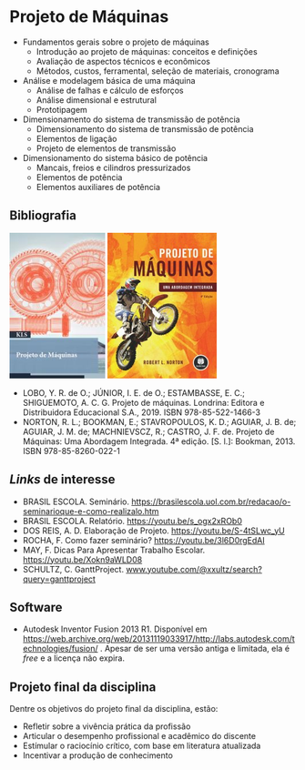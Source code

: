 # Projeto de Máquinas

- Fundamentos gerais sobre o projeto de máquinas
    - Introdução ao projeto de máquinas: conceitos e definições
    - Avaliação de aspectos técnicos e econômicos
    - Métodos, custos, ferramental, seleção de materiais, cronograma
- Análise e modelagem básica de uma máquina
    - Análise de falhas e cálculo de esforços
    - Análise dimensional e estrutural
    - Prototipagem
- Dimensionamento do sistema de transmissão de potência
    - Dimensionamento do sistema de transmissão de potência
    - Elementos de ligação
    - Projeto de elementos de transmissão
- Dimensionamento do sistema básico de potência
    - Mancais, freios e cilindros pressurizados
    - Elementos de potência
    - Elementos auxiliares de potência


## Bibliografia

![](img/lobo.jpg) ![](img/norton.jpg)

- LOBO, Y. R. de O.; JÚNIOR, I. E. de O.; ESTAMBASSE, E. C.; SHIGUEMOTO, A. C. G. Projeto de máquinas. Londrina: Editora e Distribuidora Educacional S.A., 2019. ISBN 978-85-522-1466-3
- NORTON, R. L.; BOOKMAN, E.; STAVROPOULOS, K. D.; AGUIAR, J. B. de; AGUIAR, J. M. de; MACHNIEVSCZ, R.; CASTRO, J. F. de. Projeto de Máquinas: Uma Abordagem Integrada. 4ª edição. [S. l.]: Bookman, 2013. ISBN 978-85-8260-022-1


## *Links* de interesse

- BRASIL ESCOLA. Seminário. https://brasilescola.uol.com.br/redacao/o-seminarioque-e-como-realizalo.htm
- BRASIL ESCOLA. Relatório. https://youtu.be/s_ogx2xROb0
- DOS REIS, A. D. Elaboração de Projeto. https://youtu.be/S-4tSLwc_yU
- ROCHA, F. Como fazer seminário? https://youtu.be/3l6D0rgEdAI
- MAY, F. Dicas Para Apresentar Trabalho Escolar. https://youtu.be/Xokn9aWLD08
- SCHULTZ, C. GanttProject. www.youtube.com/@xxultz/search?query=ganttproject


## Software

- Autodesk Inventor Fusion 2013 R1. Disponível em https://web.archive.org/web/20131119033917/http://labs.autodesk.com/technologies/fusion/ . Apesar de ser uma versão antiga e limitada, ela é *free* e a licença não expira.


## Projeto final da disciplina

Dentre os objetivos do projeto final da disciplina, estão:

- Refletir sobre a vivência prática da profissão
- Articular o desempenho profissional e acadêmico do discente
- Estímular o raciocínio crítico, com base em literatura atualizada
- Incentivar a produção de conhecimento

